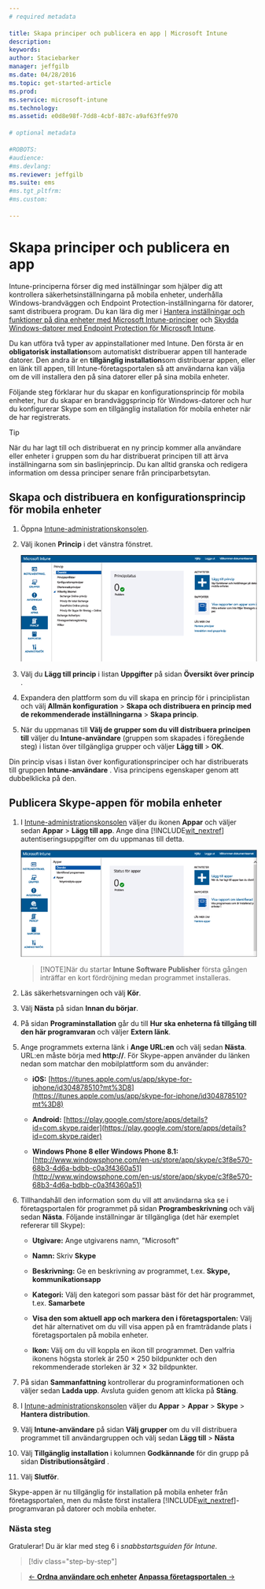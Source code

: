 ```yaml
---
# required metadata

title: Skapa principer och publicera en app | Microsoft Intune
description:
keywords:
author: Staciebarker
manager: jeffgilb
ms.date: 04/28/2016
ms.topic: get-started-article
ms.prod:
ms.service: microsoft-intune
ms.technology:
ms.assetid: e0d8e98f-7dd8-4cbf-887c-a9af63ffe970

# optional metadata

#ROBOTS:
#audience:
#ms.devlang:
ms.reviewer: jeffgilb
ms.suite: ems
#ms.tgt_pltfrm:
#ms.custom:

---
```


# Skapa principer och publicera en app
Intune-principerna förser dig med inställningar som hjälper dig att kontrollera säkerhetsinställningarna på mobila enheter, underhålla Windows-brandväggen och Endpoint Protection-inställningarna för datorer, samt distribuera program. Du kan lära dig mer i [Hantera inställningar och funktioner på dina enheter med Microsoft Intune-principer](/Intune/deploy-use/manage-settings-and-features-on-your-devices-with-microsoft-intune-policies) och [Skydda Windows-datorer med Endpoint Protection för Microsoft Intune](/Intune/deploy-use/help-secure-windows-pcs-with-endpoint-protection-for-microsoft-intune).

Du kan utföra två typer av appinstallationer med Intune. Den första är en **obligatorisk installation**som automatiskt distribuerar appen till hanterade datorer. Den andra är en **tillgänglig installation**som distribuerar appen, eller en länk till appen, till Intune-företagsportalen så att användarna kan välja om de vill installera den på sina datorer eller på sina mobila enheter.

<!-- this section really isn't necessary and confuses a lot of people because most mobile device apps aren't licensed this way (and our licensing/reporting features aren't super helpful). I think it's best to avoid this during a quick start guide.

Before using Intune to deploy apps, make sure that you have the appropriate licenses to publish, distribute, and use the app. The Licenses workspace lets you add and manage license agreement information for apps or software purchased through Microsoft Volume Licensing agreements, and for Microsoft or non-Microsoft software that was purchased by other means. You can then create license reports that display managed license usage information throughout your company to stay informed of license usage activity.
-->

Följande steg förklarar hur du skapar en konfigurationsprincip för mobila enheter, hur du skapar en brandväggsprincip för Windows-datorer och hur du konfigurerar Skype som en tillgänglig installation för mobila enheter när de har registrerats.

> [!TIP]
> När du har lagt till och distribuerat en ny princip kommer alla användare eller enheter i gruppen som du har distribuerat principen till att ärva inställningarna som sin baslinjeprincip. Du kan alltid granska och redigera information om dessa principer senare från principarbetsytan.


## Skapa och distribuera en konfigurationsprincip för mobila enheter

1.  Öppna [Intune-administrationskonsolen](https://manage.microsoft.com/).

2.  Välj ikonen **Princip** i det vänstra fönstret.

    ![admin-console-policy-workspace](./media/policy.png)

3.  Välj du **Lägg till princip** i listan **Uppgifter** på sidan **Översikt över princip** .

4.  Expandera den plattform som du vill skapa en princip för i principlistan och välj **Allmän konfiguration** > **Skapa och distribuera en princip med de rekommenderade inställningarna** > **Skapa princip**.

5.  När du uppmanas till **Välj de grupper som du vill distribuera principen till** väljer du **Intune-användare** (gruppen som skapades i föregående steg) i listan över tillgängliga grupper och väljer **Lägg till** > **OK**.

Din princip visas i listan över konfigurationsprinciper och har distribuerats till gruppen **Intune-användare** . Visa principens egenskaper genom att dubbelklicka på den.

## Publicera Skype-appen för mobila enheter

1.  I [Intune-administrationskonsolen](https://manage.microsoft.com/) väljer du ikonen **Appar** och väljer sedan **Appar** > **Lägg till app**. Ange dina [!INCLUDE[wit_nextref](../includes/wit_nextref_md.md)] autentiseringsuppgifter om du uppmanas till detta.

    ![admin-console-apps-workspace](./media/apps.png)

    > [!NOTE]När du startar **Intune Software Publisher** första gången inträffar en kort fördröjning medan programmet installeras.

2.  Läs säkerhetsvarningen och välj **Kör**.

3.  Välj **Nästa** på sidan **Innan du börjar**.

4.  På sidan **Programinstallation** går du till **Hur ska enheterna få tillgång till den här programvaran** och väljer **Extern länk**.

5.  Ange programmets externa länk i **Ange URL:en** och välj sedan **Nästa**. URL:en måste börja med **http://**. För Skype-appen använder du länken nedan som matchar den mobilplattform som du använder:

    -   **iOS:** [https://itunes.apple.com/us/app/skype-for-iphone/id304878510?mt%3D8](https://itunes.apple.com/us/app/skype-for-iphone/id304878510?mt%3D8)

    -   **Android:** [https://play.google.com/store/apps/details?id=com.skype.raider](https://play.google.com/store/apps/details?id=com.skype.raider)

    -   **Windows Phone 8 eller Windows Phone 8.1:** [http://www.windowsphone.com/en-us/store/app/skype/c3f8e570-68b3-4d6a-bdbb-c0a3f4360a51](http://www.windowsphone.com/en-us/store/app/skype/c3f8e570-68b3-4d6a-bdbb-c0a3f4360a51)

6.  Tillhandahåll den information som du vill att användarna ska se i företagsportalen för programmet på sidan **Programbeskrivning** och välj sedan **Nästa**. Följande inställningar är tillgängliga (det här exemplet refererar till Skype):

    -   **Utgivare:** Ange utgivarens namn, ”Microsoft”

    -   **Namn:** Skriv **Skype**

    -   **Beskrivning:** Ge en beskrivning av programmet, t.ex. **Skype, kommunikationsapp**

    -   **Kategori:** Välj den kategori som passar bäst för det här programmet, t.ex. **Samarbete**

    -   **Visa den som aktuell app och markera den i företagsportalen:** Välj det här alternativet om du vill visa appen på en framträdande plats i företagsportalen på mobila enheter.

    -   **Ikon:** Välj om du vill koppla en ikon till programmet. Den valfria ikonens högsta storlek är 250 × 250 bildpunkter och den rekommenderade storleken är 32 × 32 bildpunkter.

7.  På sidan **Sammanfattning** kontrollerar du programinformationen och väljer sedan **Ladda upp**. Avsluta guiden genom att klicka på **Stäng**.

8.  I [Intune-administrationskonsolen](https://manage.microsoft.com/) väljer du **Appar** > **Appar** > **Skype** > **Hantera distribution**.

9. Välj **Intune-användare** på sidan **Välj grupper** om du vill distribuera programmet till användargruppen och välj sedan **Lägg till** > **Nästa**

10. Välj **Tillgänglig installation** i kolumnen **Godkännande** för din grupp på sidan **Distributionsåtgärd** .

11. Välj **Slutför**.

Skype-appen är nu tillgänglig för installation på mobila enheter från företagsportalen, men du måste först installera [!INCLUDE[wit_nextref](../includes/wit_nextref_md.md)]-programvaran på datorer och mobila enheter.


### Nästa steg
Gratulerar! Du är klar med steg 6 i *snabbstartsguiden för Intune*.

>[!div class="step-by-step"]

>[&larr; **Ordna användare och enheter**](.\start-with-a-paid-subscription-to-microsoft-intune-step-5.md) [**Anpassa företagsportalen** &rarr;](.\start-with-a-paid-subscription-to-microsoft-intune-step-7.md)  


<!--HONumber=May16_HO3-->


